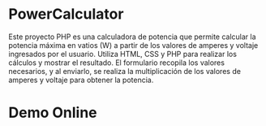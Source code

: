 # PowerCalculator
Este proyecto PHP es una calculadora de potencia que permite calcular la potencia máxima en vatios (W) a partir de los valores de amperes y voltaje ingresados por el usuario. Utiliza HTML, CSS y PHP para realizar los cálculos y mostrar el resultado. El formulario recopila los valores necesarios, y al enviarlo, se realiza la multiplicación de los valores de amperes y voltaje para obtener la potencia.

# Demo Online
